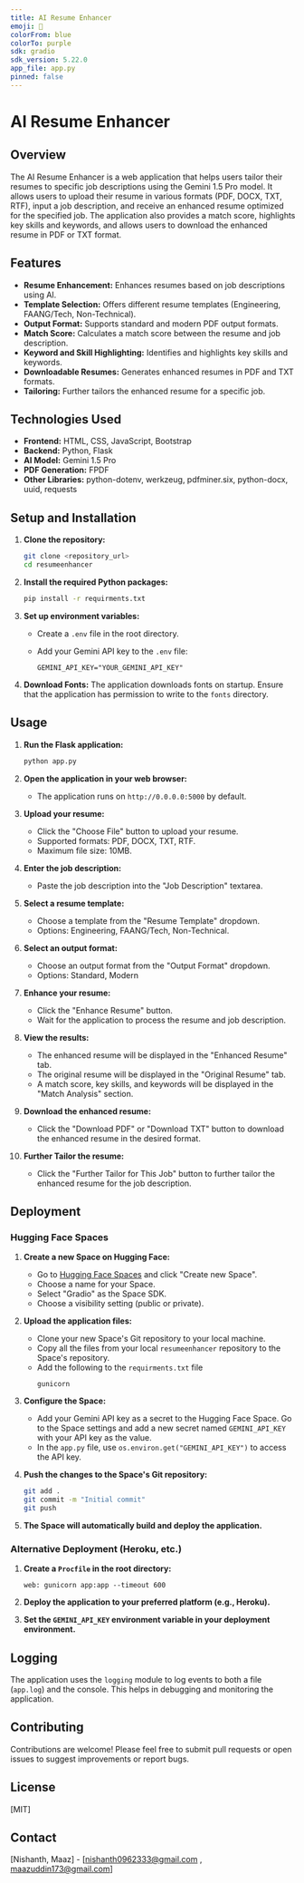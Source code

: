 ```yaml
---
title: AI Resume Enhancer
emoji: 🚀
colorFrom: blue
colorTo: purple
sdk: gradio
sdk_version: 5.22.0
app_file: app.py
pinned: false
---
```



# AI Resume Enhancer

## Overview

The AI Resume Enhancer is a web application that helps users tailor their resumes to specific job descriptions using the Gemini 1.5 Pro model. It allows users to upload their resume in various formats (PDF, DOCX, TXT, RTF), input a job description, and receive an enhanced resume optimized for the specified job. The application also provides a match score, highlights key skills and keywords, and allows users to download the enhanced resume in PDF or TXT format.

## Features

-   **Resume Enhancement:** Enhances resumes based on job descriptions using AI.
-   **Template Selection:** Offers different resume templates (Engineering, FAANG/Tech, Non-Technical).
-   **Output Format:** Supports standard and modern PDF output formats.
-   **Match Score:** Calculates a match score between the resume and job description.
-   **Keyword and Skill Highlighting:** Identifies and highlights key skills and keywords.
-   **Downloadable Resumes:** Generates enhanced resumes in PDF and TXT formats.
-   **Tailoring:** Further tailors the enhanced resume for a specific job.

## Technologies Used

-   **Frontend:** HTML, CSS, JavaScript, Bootstrap
-   **Backend:** Python, Flask
-   **AI Model:** Gemini 1.5 Pro
-   **PDF Generation:** FPDF
-   **Other Libraries:** python-dotenv, werkzeug, pdfminer.six, python-docx, uuid, requests

## Setup and Installation

1.  **Clone the repository:**

    ```bash
    git clone <repository_url>
    cd resumeenhancer
    ```

2.  **Install the required Python packages:**

    ```bash
    pip install -r requirments.txt
    ```

3.  **Set up environment variables:**

    -   Create a `.env` file in the root directory.
    -   Add your Gemini API key to the `.env` file:

        ```
        GEMINI_API_KEY="YOUR_GEMINI_API_KEY"
        ```

4.  **Download Fonts:**
    The application downloads fonts on startup. Ensure that the application has permission to write to the `fonts` directory.

## Usage

1.  **Run the Flask application:**

    ```bash
    python app.py
    ```

2.  **Open the application in your web browser:**

    -   The application runs on `http://0.0.0.0:5000` by default.

3.  **Upload your resume:**

    -   Click the "Choose File" button to upload your resume.
    -   Supported formats: PDF, DOCX, TXT, RTF.
    -   Maximum file size: 10MB.

4.  **Enter the job description:**

    -   Paste the job description into the "Job Description" textarea.

5.  **Select a resume template:**

    -   Choose a template from the "Resume Template" dropdown.
    -   Options: Engineering, FAANG/Tech, Non-Technical.

6.  **Select an output format:**
    - Choose an output format from the "Output Format" dropdown.
    - Options: Standard, Modern

7.  **Enhance your resume:**

    -   Click the "Enhance Resume" button.
    -   Wait for the application to process the resume and job description.

8.  **View the results:**

    -   The enhanced resume will be displayed in the "Enhanced Resume" tab.
    -   The original resume will be displayed in the "Original Resume" tab.
    -   A match score, key skills, and keywords will be displayed in the "Match Analysis" section.

9.  **Download the enhanced resume:**

    -   Click the "Download PDF" or "Download TXT" button to download the enhanced resume in the desired format.

10. **Further Tailor the resume:**
    - Click the "Further Tailor for This Job" button to further tailor the enhanced resume for the job description.

## Deployment

### Hugging Face Spaces

1.  **Create a new Space on Hugging Face:**

    -   Go to [Hugging Face Spaces](https://huggingface.co/spaces) and click "Create new Space".
    -   Choose a name for your Space.
    -   Select "Gradio" as the Space SDK.
    -   Choose a visibility setting (public or private).

2.  **Upload the application files:**

    -   Clone your new Space's Git repository to your local machine.
    -   Copy all the files from your local `resumeenhancer` repository to the Space's repository.
    -   Add the following to the `requirments.txt` file
        ```
        gunicorn
        ```

3.  **Configure the Space:**

    -   Add your Gemini API key as a secret to the Hugging Face Space. Go to the Space settings and add a new secret named `GEMINI_API_KEY` with your API key as the value.
    -   In the `app.py` file, use `os.environ.get("GEMINI_API_KEY")` to access the API key.

4.  **Push the changes to the Space's Git repository:**

    ```bash
    git add .
    git commit -m "Initial commit"
    git push
    ```

5.  **The Space will automatically build and deploy the application.**

### Alternative Deployment (Heroku, etc.)

1.  **Create a `Procfile` in the root directory:**

    ```
    web: gunicorn app:app --timeout 600
    ```

2.  **Deploy the application to your preferred platform (e.g., Heroku).**

3.  **Set the `GEMINI_API_KEY` environment variable in your deployment environment.**

## Logging

The application uses the `logging` module to log events to both a file (`app.log`) and the console. This helps in debugging and monitoring the application.

## Contributing

Contributions are welcome! Please feel free to submit pull requests or open issues to suggest improvements or report bugs.

## License

[MIT]

## Contact

[Nishanth, Maaz] - [nishanth0962333@gmail.com , maazuddin173@gmail.com]